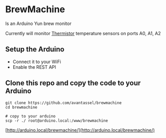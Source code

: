 # BrewMachine

Is an Arduino Yun brew monitor

Currently will monitor [Thermistor](https://learn.adafruit.com/thermistor/using-a-thermistor) temperature sensors on ports A0, A1, A2

## Setup the Arduino

* Connect it to your WiFi
* Enable the REST API


## Clone this repo and copy the code to your Arduino

```
git clone https://github.com/avantassel/brewmachine
cd brewmachine

# copy to your arduino
scp -r ./ root@arduino.local:/www/brewmachine
```

[http://arduino.local/brewmachine/](http://arduino.local/brewmachine/)
